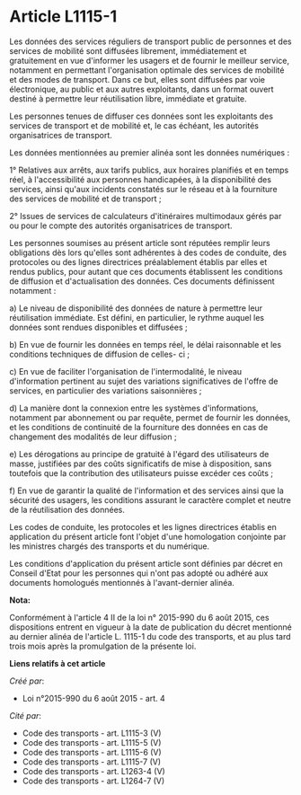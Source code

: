 # Article L1115-1

Les données des services réguliers de transport public de personnes et des services de mobilité sont diffusées librement,
immédiatement et gratuitement en vue d'informer les usagers et de fournir le meilleur service, notamment en permettant
l'organisation optimale des services de mobilité et des modes de transport. Dans ce but, elles sont diffusées par voie
électronique, au public et aux autres exploitants, dans un format ouvert destiné à permettre leur réutilisation libre,
immédiate et gratuite. 

Les personnes tenues de diffuser ces données sont les exploitants des services de transport et de mobilité et, le cas
échéant, les autorités organisatrices de transport. 

Les données mentionnées au premier alinéa sont les données numériques : 

1° Relatives aux arrêts, aux tarifs publics, aux horaires planifiés et en temps réel, à l'accessibilité aux personnes
handicapées, à la disponibilité des services, ainsi qu'aux incidents constatés sur le réseau et à la fourniture des services
de mobilité et de transport ; 

2° Issues de services de calculateurs d'itinéraires multimodaux gérés par ou pour le compte des autorités organisatrices de
transport. 

Les personnes soumises au présent article sont réputées remplir leurs obligations dès lors qu'elles sont adhérentes à des
codes de conduite, des protocoles ou des lignes directrices préalablement établis par elles et rendus publics, pour autant
que ces documents établissent les conditions de diffusion et d'actualisation des données. Ces documents définissent
notamment : 

a) Le niveau de disponibilité des données de nature à permettre leur réutilisation immédiate. Est défini, en particulier, le
rythme auquel les données sont rendues disponibles et diffusées ; 

b) En vue de fournir les données en temps réel, le délai raisonnable et les conditions techniques de diffusion de celles-
ci ; 

c) En vue de faciliter l'organisation de l'intermodalité, le niveau d'information pertinent au sujet des variations
significatives de l'offre de services, en particulier des variations saisonnières ; 

d) La manière dont la connexion entre les systèmes d'informations, notamment par abonnement ou par requête, permet de fournir
les données, et les conditions de continuité de la fourniture des données en cas de changement des modalités de leur
diffusion ; 

e) Les dérogations au principe de gratuité à l'égard des utilisateurs de masse, justifiées par des coûts significatifs de
mise à disposition, sans toutefois que la contribution des utilisateurs puisse excéder ces coûts ; 

f) En vue de garantir la qualité de l'information et des services ainsi que la sécurité des usagers, les conditions assurant
le caractère complet et neutre de la réutilisation des données. 

Les codes de conduite, les protocoles et les lignes directrices établis en application du présent article font l'objet d'une
homologation conjointe par les ministres chargés des transports et du numérique. 

Les conditions d'application du présent article sont définies par décret en Conseil d'Etat pour les personnes qui n'ont pas
adopté ou adhéré aux documents homologués mentionnés à l'avant-dernier alinéa.

**Nota:**

Conformément à l'article 4 II de la loi n° 2015-990 du 6 août 2015, ces dispositions entrent en vigueur à la date de
publication du décret mentionné au dernier alinéa de l'article L. 1115-1 du code des transports, et au plus tard trois mois
après la promulgation de la présente loi.

**Liens relatifs à cet article**

_Créé par_:

  - Loi n°2015-990 du 6 août 2015 - art. 4

_Cité par_:

  - Code des transports - art. L1115-3 (V)
  - Code des transports - art. L1115-5 (V)
  - Code des transports - art. L1115-6 (V)
  - Code des transports - art. L1115-7 (V)
  - Code des transports - art. L1263-4 (V)
  - Code des transports - art. L1264-7 (V)
